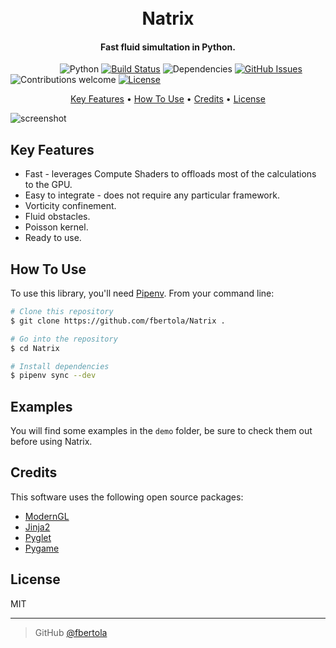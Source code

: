 <h1 align="center"> 
  <br>
  Natrix
  <br>
</h1>

<h4 align="center">Fast fluid simultation in Python.</h4>

&nbsp;&nbsp;&nbsp;&nbsp;&nbsp;&nbsp;&nbsp;&nbsp;&nbsp;&nbsp;&nbsp;&nbsp;&nbsp;&nbsp;&nbsp;&nbsp;&nbsp;&nbsp;&nbsp;
![Python](https://img.shields.io/badge/python-v3.6+-blue.svg)
[![Build Status](https://travis-ci.com/fbertola/Natrix.svg?branch=master)](https://travis-ci.com/fbertola/Natrix)
![Dependencies](https://img.shields.io/badge/dependencies-up%20to%20date-brightgreen.svg)
[![GitHub Issues](https://img.shields.io/github/issues/fbertola/Natrix.svg)](https://github.com/fbertola/Natrix/issues)
![Contributions welcome](https://img.shields.io/badge/contributions-welcome-orange.svg)
[![License](https://img.shields.io/badge/license-MIT-blue.svg)](https://opensource.org/licenses/MIT)

<p align="center">
  <a href="#key-features">Key Features</a> •
  <a href="#how-to-use">How To Use</a> •
  <a href="#credits">Credits</a> •
  <a href="#license">License</a>
</p>

![screenshot](https://raw.githubusercontent.com/fbertola/Natrix/master/media/animation1.gif)

## Key Features

* Fast - leverages Compute Shaders to offloads most of the calculations to the GPU.
* Easy to integrate - does not require any particular framework.
* Vorticity confinement. 
* Fluid obstacles.
* Poisson kernel.
* Ready to use.

## How To Use

To use this library, you'll need [Pipenv](https://github.com/pypa/pipenv). From your command line:

```bash
# Clone this repository
$ git clone https://github.com/fbertola/Natrix .

# Go into the repository
$ cd Natrix

# Install dependencies
$ pipenv sync --dev
```

## Examples

You will find some examples in the `demo` folder, be sure to check them out before using Natrix.

## Credits

This software uses the following open source packages:

- [ModernGL](https://github.com/cprogrammer1994/ModernGL)
- [Jinja2](https://github.com/pallets/jinja)
- [Pyglet](https://bitbucket.org/pyglet/pyglet/wiki/Home)
- [Pygame](https://github.com/pygame/pygame)

## License

MIT

---

> GitHub [@fbertola](https://github.com/fbertola)

